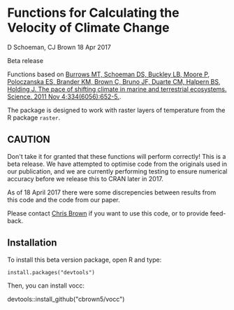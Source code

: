 # Functions for Calculating the Velocity of Climate Change

D Schoeman, CJ Brown  18 Apr 2017

Beta release

Functions based on [Burrows MT, Schoeman DS, Buckley LB, Moore P, Poloczanska ES, Brander KM, Brown C, Bruno JF, Duarte CM, Halpern BS, Holding J. The pace of shifting climate in marine and terrestrial ecosystems. Science. 2011 Nov 4;334(6056):652-5.](http://science.sciencemag.org/content/334/6056/652).

The package is designed to work with raster layers of temperature from the R package `raster`.

## CAUTION

Don't take it for granted that these functions will perform correctly! This is a beta release. We have attempted to optimise code from the originals used in our publication, and we are currently performing testing to ensure numerical accuracy before we release this to CRAN later in 2017.

As of 18 April 2017 there were some discrepencies between results from this code and the code from our paper. 

Please contact [Chris Brown](christo.j.brown@gmail.com) if you want to use this code, or to provide feed-back.

## Installation

To install this beta version package, open R and type:

    install.packages("devtools")

Then, you can install vocc:

devtools::install_github("cbrown5/vocc")
